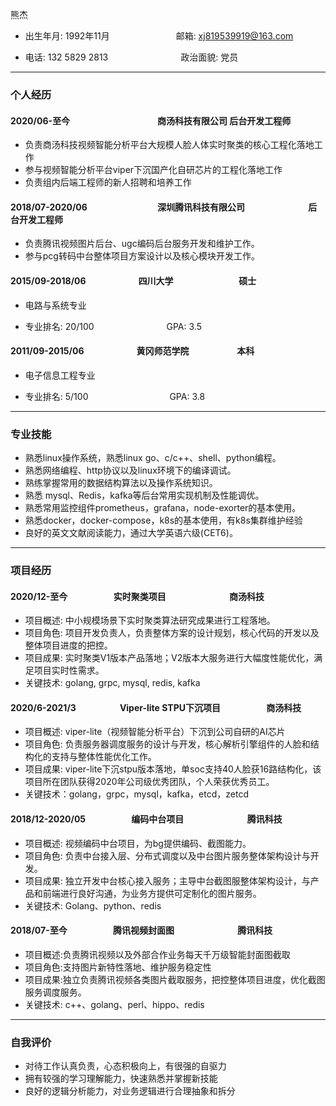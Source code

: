 熊杰 

* 出生年月: 1992年11月　　　　　　 　 邮箱: xj819539919@163.com
                                                          
* 电话: 132 5829 2813　　　　　　　　 政治面貌: 党员

---

### 个人经历
#### 2020/06-至今　　　　　　　　　　商汤科技有限公司                   后台开发工程师

* 负责商汤科技视频智能分析平台大规模人脸人体实时聚类的核心工程化落地工作
* 参与视频智能分析平台viper下沉国产化自研芯片的工程化落地工作
* 负责组内后端工程师的新人招聘和培养工作

#### 2018/07-2020/06　　　　　　　　深圳腾讯科技有限公司	　　　　　　　后台开发工程师

* 负责腾讯视频图片后台、ugc编码后台服务开发和维护工作。
* 参与pcg转码中台整体项目方案设计以及核心模块开发工作。

#### 2015/09-2018/06　　　　　　四川大学	　　　　　　　 硕士

* 电路与系统专业

* 专业排名: 20/100　　　　　　　　 GPA: 3.5

#### 2011/09-2015/06　　　　　　黄冈师范学院	　　　　　 本科

* 电子信息工程专业

* 专业排名: 5/100 　　　　　　　　　GPA: 3.8

---

### 专业技能

* 熟悉linux操作系统，熟悉linux go、c/c++、shell、python编程。
* 熟悉网络编程、http协议以及linux环境下的编译调试。
* 熟练掌握常用的数据结构算法以及操作系统知识。
* 熟悉 mysql、Redis，kafka等后台常用实现机制及性能调优。
* 熟悉常用监控组件prometheus，grafana，node-exorter的基本使用。
* 熟悉docker，docker-compose，k8s的基本使用，有k8s集群维护经验
* 良好的英文文献阅读能力，通过大学英语六级(CET6)。

---

### 项目经历
#### 2020/12-至今　　　　　  实时聚类项目　　　　　　　              商汤科技
  
* 项目概述: 中小规模场景下实时聚类算法研究成果进行工程落地。
* 项目角色: 项目开发负责人，负责整体方案的设计规划，核心代码的开发以及整体项目进度的把控。
* 项目成果: 实时聚类V1版本产品落地；V2版本大服务进行大幅度性能优化，满足项目实时性需求。
* 关键技术: golang, grpc, mysql, redis, kafka

#### 2020/6-2021/3　　　　　Viper-lite STPU下沉项目　　　　　        商汤科技
 
* 项目概述: viper-lite（视频智能分析平台）下沉到公司自研的AI芯片
* 项目角色: 负责服务器调度服务的设计与开发，核心解析引擎组件的人脸和结构化的支持与整体性能优化工作。
* 项目成果: viper-lite下沉stpu版本落地，单soc支持40人脸获16路结构化，该项目所在团队获得2020年公司级优秀团队，个人荣获优秀员工。
* 关键技术：golang，grpc，mysql，kafka，etcd，zetcd

#### 2018/12-2020/05　　　　　 编码中台项目　　　　　　　    腾讯科技
 
* 项目概述: 视频编码中台项目，为bg提供编码、截图能力。
* 项目角色: 负责中台接入层、分布式调度以及中台图片服务整体架构设计与开发。
* 项目成果: 独立开发中台核心接入服务；主导中台截图服整体架构设计，与产品和前端进行良好沟通，为业务方提供可定制化的图片服务。
* 关键技术: Golang、python、redis

#### 2018/07-至今　　　　　 腾讯视频封面图　　　　　　　     腾讯科技

* 项目概述:负责腾讯视频以及外部合作业务每天千万级智能封面图截取
* 项目角色:支持图片新特性落地、维护服务稳定性
* 项目成果:独立负责腾讯视频各类图片截取服务，把控整体项目进度，优化截图服务调度服务。
* 关键技术: c++、golang、perl、hippo、redis 
---

### 自我评价

* 对待工作认真负责，心态积极向上，有很强的自驱力
* 拥有较强的学习理解能力，快速熟悉并掌握新技能
* 良好的逻辑分析能力，对业务逻辑进行合理抽象和拆分






